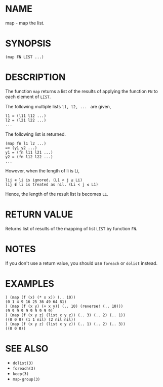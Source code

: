# NAME
map - map the list.

# SYNOPSIS

    (map FN LIST ...)

# DESCRIPTION
The function `map` returns a list of the results of applying the function `FN` to each element of `LIST`.

The following multiple lists `l1, l2, ... ` are given,

    l1 = (l11 l12 ...)
    l2 = (l21 l22 ...)
    ...

The following list is returned.

    (map fn l1 l2 ...)
    => (y1 y2 ...)
    y1 = (fn l11 l21 ...)
    y2 = (fn l12 l22 ...)
    ...

However, when the length of li is Li,

    lij ∊ li is ignored. (L1 < j ≤ Li)
    lij ∉ li is treated as nil. (Li < j ≤ L1)

Hence, the length of the result list is  becomes `L1`.

# RETURN VALUE
Returns list of results of the mapping of list `LIST` by function `FN`.

# NOTES
If you don't use a return value, you should use `foreach` or `dolist` instead.

# EXAMPLES

    ) (map (f (x) (* x x)) (.. 10))
    (0 1 4 9 16 25 36 49 64 81)
    ) (map (f (x y) (+ x y)) (.. 10) (reverse! (.. 10)))
    (9 9 9 9 9 9 9 9 9 9)
    ) (map (f (x y z) (list x y z)) (.. 3) (.. 2) (.. 1))
    ((0 0 0) (1 1 nil) (2 nil nil))
    ) (map (f (x y z) (list x y z)) (.. 1) (.. 2) (.. 3))
    ((0 0 0))

# SEE ALSO
- `dolist(3)`
- `foreach(3)`
- `keep(3)`
- `map-group(3)`
